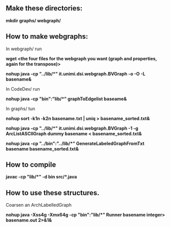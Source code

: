 Make these directories:
-------------------------

**mkdir graphs/ webgraph/**

How to make webgraphs:
----------------------
In webgraph/ run

**wget <the four files for the webgraph you want (graph and properties, again for the transpose)>**

**nohup java -cp "../lib/*" it.unimi.dsi.webgraph.BVGraph -o -O -L basename&**

In CodeDev/ run

**nohup java -cp "bin":"lib/*" graphToEdgelist baseame&**

In graphs/ tun

**nohup sort -k1n -k2n basename.txt | uniq > basename_sorted.txt&**

**nohup java -cp "../lib/\*" it.unimi.dsi.webgraph.BVGraph -1 -g ArcListASCIIGraph dummy basename < basename_sorted.txt&**

**nohup java -cp "../bin":"../lib/\*" GenerateLabeledGraphFromTxt basename basename_sorted.txt&**

How to compile
--

**javac -cp "lib/\*" -d bin src/\*.java**


How to use these structures.
----------------------------------------

Coarsen an ArchLabelledGraph

**nohup java -Xss4g -Xmx64g -cp "bin":"lib/\*" Runner basename integer> basename.out 2>&1&**

##
